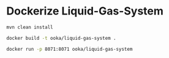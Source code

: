 # Dockerize Liquid-Gas-System

```bash
mvn clean install
```

```bash
docker build -t ooka/liquid-gas-system .
```

```bash
docker run -p 8071:8071 ooka/liquid-gas-system
```